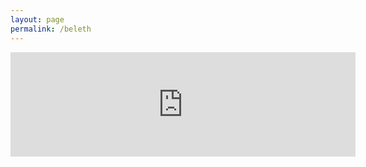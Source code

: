```yaml
---
layout: page
permalink: /beleth
---
```

<iframe frameborder="0" src="https://itch.io/embed/934973" width="552" height="167"><a href="https://emaleth.itch.io/beleth">Beleth by Emaleth</a></iframe>